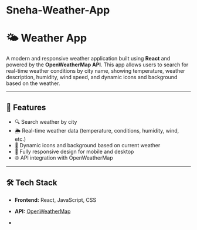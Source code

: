 # Sneha-Weather-App
# 🌤️ Weather App

A modern and responsive weather application built using **React** and powered by the **OpenWeatherMap API**. This app allows users to search for real-time weather conditions by city name, showing temperature, weather description, humidity, wind speed, and dynamic icons and background based on the weather.

---

## 🚀 Features

- 🔍 Search weather by city
- 🌦 Real-time weather data (temperature, conditions, humidity, wind, etc.)
- 🧊 Dynamic icons and background based on current weather
- 📱 Fully responsive design for mobile and desktop
- 🌐 API integration with OpenWeatherMap

---

## 🛠️ Tech Stack

- **Frontend:** React, JavaScript, CSS
- **API:** [OpenWeatherMap](https://openweathermap.org/api)

-
